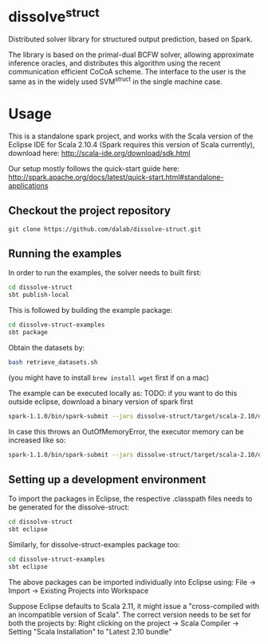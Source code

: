 dissolve<sup>struct</sup>
===========

Distributed solver library for structured output prediction, based on Spark.

The library is based on the primal-dual BCFW solver, allowing approximate inference oracles, and distributes this algorithm using the recent communication efficient CoCoA scheme.
The interface to the user is the same as in the widely used SVM<sup>struct</sup> in the single machine case.

# Usage

This is a standalone spark project, and works with the Scala version of the Eclipse IDE for Scala 2.10.4 (Spark requires this version of Scala currently), download here:
<http://scala-ide.org/download/sdk.html>

Our setup mostly follows the quick-start guide here:
<http://spark.apache.org/docs/latest/quick-start.html#standalone-applications>

## Checkout the project repository

	git clone https://github.com/dalab/dissolve-struct.git

## Running the examples
In order to run the examples, the solver needs to built first:
```bash
cd dissolve-struct
sbt publish-local
```
This is followed by building the example package:
```bash
cd dissolve-struct-examples
sbt package
```

Obtain the datasets by:
```bash
bash retrieve_datasets.sh
```
(you might have to install `brew install wget` first if on a mac)

The example can be executed locally as:
TODO: if you want to do this outside eclipse, download a binary version of spark first

```bash
spark-1.1.0/bin/spark-submit --jars dissolve-struct/target/scala-2.10/dissolvestruct_2.10-0.1-SNAPSHOT.jar --class "ch.ethz.dal.dissolve.examples.bsvm.COVBinary" --master local dissolve-struct-examples/target/scala-2.10/dissolvestructexample_2.10-0.1-SNAPSHOT.jar
```

In case this throws an OutOfMemoryError, the executor memory can be increased like so:
```bash
spark-1.1.0/bin/spark-submit --jars dissolve-struct/target/scala-2.10/dissolvestruct_2.10-0.1-SNAPSHOT.jar --class "ch.ethz.dal.dissolve.examples.bsvm.COVBinary" --master local --driver-memory 2G dissolve-struct-examples/target/scala-2.10/dissolvestructexample_2.10-0.1-SNAPSHOT.jar
```
## Setting up a development environment
To import the packages in Eclipse, the respective .classpath files needs to be generated for the dissolve-struct:
```bash
cd dissolve-struct
sbt eclipse
```
Similarly, for dissolve-struct-examples package too:
```bash
cd dissolve-struct-examples
sbt eclipse
```
The above packages can be imported individually into Eclipse using: File -> Import -> Existing Projects into Workspace

Suppose Eclipse defaults to Scala 2.11, it might issue a "cross-compiled with an incompatible version of Scala".
The correct version needs to be set for both the projects by:
Right clicking on the project -> Scala Compiler -> Setting "Scala Installation" to "Latest 2.10 bundle"
